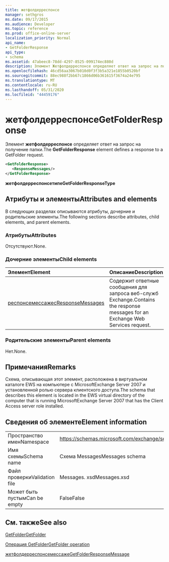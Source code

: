 ```yaml
---
title: жетфолдерреспонсе
manager: sethgros
ms.date: 09/17/2015
ms.audience: Developer
ms.topic: reference
ms.prod: office-online-server
localization_priority: Normal
api_name:
- GetFolderResponse
api_type:
- schema
ms.assetid: 47abeec8-78dd-4297-8525-099174ec880d
description: Элемент Жетфолдерреспонсе определяет ответ на запрос на получение папки.
ms.openlocfilehash: 46cd56aa3067b010d0f3f3b5a321e1855b0520bf
ms.sourcegitcommit: 88ec988f2bb67c1866d06b361615f3674a24e795
ms.translationtype: MT
ms.contentlocale: ru-RU
ms.lasthandoff: 05/31/2020
ms.locfileid: "44459176"
---
```

# <a name="getfolderresponse"></a><span data-ttu-id="f5757-103">жетфолдерреспонсе</span><span class="sxs-lookup"><span data-stu-id="f5757-103">GetFolderResponse</span></span>

<span data-ttu-id="f5757-104">Элемент **жетфолдерреспонсе** определяет ответ на запрос на получение папки.</span><span class="sxs-lookup"><span data-stu-id="f5757-104">The **GetFolderResponse** element defines a response to a GetFolder request.</span></span> 
  
```xml
<GetFolderResponse>
   <ResponseMessages/>
</GetFolderResponse>
```

 <span data-ttu-id="f5757-105">**жетфолдерреспонсетипе**</span><span class="sxs-lookup"><span data-stu-id="f5757-105">**GetFolderResponseType**</span></span>
## <a name="attributes-and-elements"></a><span data-ttu-id="f5757-106">Атрибуты и элементы</span><span class="sxs-lookup"><span data-stu-id="f5757-106">Attributes and elements</span></span>

<span data-ttu-id="f5757-107">В следующих разделах описываются атрибуты, дочерние и родительские элементы.</span><span class="sxs-lookup"><span data-stu-id="f5757-107">The following sections describe attributes, child elements, and parent elements.</span></span>
  
### <a name="attributes"></a><span data-ttu-id="f5757-108">Атрибуты</span><span class="sxs-lookup"><span data-stu-id="f5757-108">Attributes</span></span>

<span data-ttu-id="f5757-109">Отсутствуют.</span><span class="sxs-lookup"><span data-stu-id="f5757-109">None.</span></span>
  
### <a name="child-elements"></a><span data-ttu-id="f5757-110">Дочерние элементы</span><span class="sxs-lookup"><span data-stu-id="f5757-110">Child elements</span></span>

|<span data-ttu-id="f5757-111">**Элемент**</span><span class="sxs-lookup"><span data-stu-id="f5757-111">**Element**</span></span>|<span data-ttu-id="f5757-112">**Описание**</span><span class="sxs-lookup"><span data-stu-id="f5757-112">**Description**</span></span>|
|:-----|:-----|
|[<span data-ttu-id="f5757-113">респонсемессажес</span><span class="sxs-lookup"><span data-stu-id="f5757-113">ResponseMessages</span></span>](responsemessages.md) <br/> |<span data-ttu-id="f5757-114">Содержит ответные сообщения для запроса веб-служб Exchange.</span><span class="sxs-lookup"><span data-stu-id="f5757-114">Contains the response messages for an Exchange Web Services request.</span></span>  <br/> |
   
### <a name="parent-elements"></a><span data-ttu-id="f5757-115">Родительские элементы</span><span class="sxs-lookup"><span data-stu-id="f5757-115">Parent elements</span></span>

<span data-ttu-id="f5757-116">Нет.</span><span class="sxs-lookup"><span data-stu-id="f5757-116">None.</span></span>
  
## <a name="remarks"></a><span data-ttu-id="f5757-117">Примечания</span><span class="sxs-lookup"><span data-stu-id="f5757-117">Remarks</span></span>

<span data-ttu-id="f5757-118">Схема, описывающая этот элемент, расположена в виртуальном каталоге EWS на компьютере с MicrosoftExchange Server 2007 и установленной ролью сервера клиентского доступа.</span><span class="sxs-lookup"><span data-stu-id="f5757-118">The schema that describes this element is located in the EWS virtual directory of the computer that is running MicrosoftExchange Server 2007 that has the Client Access server role installed.</span></span>
  
## <a name="element-information"></a><span data-ttu-id="f5757-119">Сведения об элементе</span><span class="sxs-lookup"><span data-stu-id="f5757-119">Element information</span></span>

|||
|:-----|:-----|
|<span data-ttu-id="f5757-120">Пространство имен</span><span class="sxs-lookup"><span data-stu-id="f5757-120">Namespace</span></span>  <br/> |https://schemas.microsoft.com/exchange/services/2006/messages  <br/> |
|<span data-ttu-id="f5757-121">Имя схемы</span><span class="sxs-lookup"><span data-stu-id="f5757-121">Schema name</span></span>  <br/> |<span data-ttu-id="f5757-122">Схема Messages</span><span class="sxs-lookup"><span data-stu-id="f5757-122">Messages schema</span></span>  <br/> |
|<span data-ttu-id="f5757-123">Файл проверки</span><span class="sxs-lookup"><span data-stu-id="f5757-123">Validation file</span></span>  <br/> |<span data-ttu-id="f5757-124">Messages. xsd</span><span class="sxs-lookup"><span data-stu-id="f5757-124">Messages.xsd</span></span>  <br/> |
|<span data-ttu-id="f5757-125">Может быть пустым</span><span class="sxs-lookup"><span data-stu-id="f5757-125">Can be empty</span></span>  <br/> |<span data-ttu-id="f5757-126">False</span><span class="sxs-lookup"><span data-stu-id="f5757-126">False</span></span>  <br/> |
   
## <a name="see-also"></a><span data-ttu-id="f5757-127">См. также</span><span class="sxs-lookup"><span data-stu-id="f5757-127">See also</span></span>



[<span data-ttu-id="f5757-128">GetFolder</span><span class="sxs-lookup"><span data-stu-id="f5757-128">GetFolder</span></span>](getfolder.md)
  
[<span data-ttu-id="f5757-129">Операция GetFolder</span><span class="sxs-lookup"><span data-stu-id="f5757-129">GetFolder operation</span></span>](getfolder-operation.md)
  
[<span data-ttu-id="f5757-130">жетфолдерреспонсемессаже</span><span class="sxs-lookup"><span data-stu-id="f5757-130">GetFolderResponseMessage</span></span>](getfolderresponsemessage.md)

